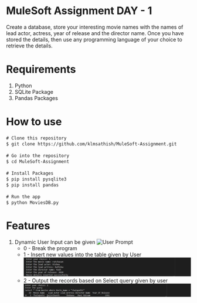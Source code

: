 
# MuleSoft Assignment DAY - 1

Create a database, store your interesting movie names with the names of lead actor, actress, year of release and the director name. Once you have stored the details, then use any programming language of your choice to retrieve the details.

# Requirements
1) Python
2) SQLite Package
3) Pandas Packages


# How to use

```
# Clone this repository
$ git clone https://github.com/klmsathish/MuleSoft-Assignment.git

# Go into the repository
$ cd MuleSoft-Assignment

# Install Packages
$ pip install pysqlite3
$ pip install pandas

# Run the app
$ python MoviesDB.py
```

# Features
1) Dynamic User Input can be given
    ![User Prompt](Output/userpromt.png) 
    * 0 - Break the program
    * 1 - Insert new values into the table given by User
    ![Adding Data](output/addingdata.png)
    * 2 - Output the records based on Select query given by user
    ![Accessing Data](output/selectdata.png)
